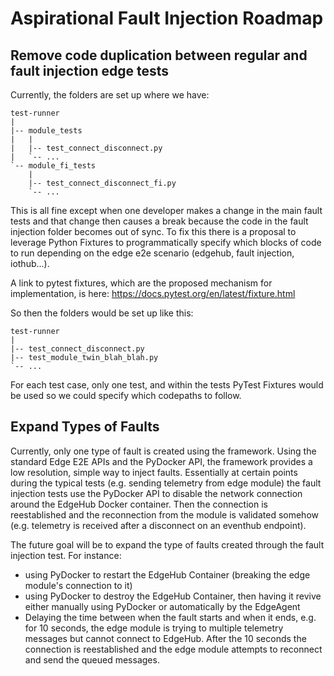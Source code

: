 # Aspirational Fault Injection Roadmap

## Remove code duplication between regular and fault injection edge tests

Currently, the folders are set up where we have:
```
test-runner
|
|-- module_tests
|   |
|   |-- test_connect_disconnect.py 
|   `-- ...
`-- module_fi_tests
    |
    |-- test_connect_disconnect_fi.py
    `-- ...
```

This is all fine except when one developer makes a change in the main fault tests and that change then causes a break because the code in the fault injection folder becomes out of sync. To fix this there is a proposal to leverage Python Fixtures to programmatically specify which blocks of code to run depending on the edge e2e scenario (edgehub, fault injection, iothub...). 

A link to pytest fixtures, which are the proposed mechanism for implementation, is here: https://docs.pytest.org/en/latest/fixture.html

So then the folders would be set up like this:
```
test-runner
|
|-- test_connect_disconnect.py
|-- test_module_twin_blah_blah.py
`-- ...
```

For each test case, only one test, and within the tests PyTest Fixtures would be used so we could specify which codepaths to follow.

## Expand Types of Faults

Currently, only one type of fault is created using the framework. Using the standard Edge E2E APIs and the PyDocker API, the framework provides a low resolution, simple way to inject faults. Essentially at certain points during the typical tests (e.g. sending telemetry from edge module) the fault injection tests use the PyDocker API to disable the network connection around the EdgeHub Docker container. Then the connection is reestablished and the reconnection from the module is validated somehow (e.g. telemetry is received after a disconnect on an eventhub endpoint). 

The future goal will be to expand the type of faults created through the fault injection test. For instance: 

- using PyDocker to restart the EdgeHub Container (breaking the edge module's connection to it)
- using PyDocker to destroy the EdgeHub Container, then having it revive either manually using PyDocker or automatically by the EdgeAgent
- Delaying the time between when the fault starts and when it ends, e.g. for 10 seconds, the edge module is trying to multiple telemetry messages but cannot connect to EdgeHub. After the 10 seconds the connection is reestablished and the edge module attempts to reconnect and send the queued messages. 
